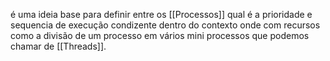 é uma ideia base para definir entre os [[Processos]] qual é a prioridade e sequencia de execução condizente dentro do contexto onde com recursos como a divisão de um processo em vários mini processos que podemos chamar de [[Threads]].